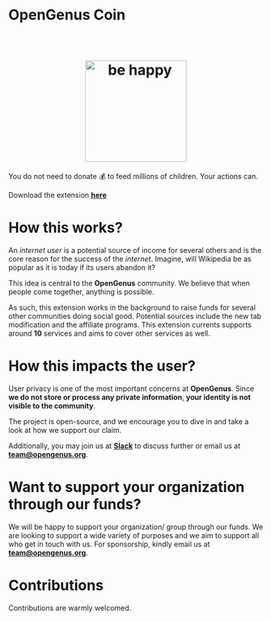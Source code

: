 # OpenGenus Coin

<h1 align="center">
	<br>
	<img width="200" src="https://github.com/AdiChat/coin/blob/master/code/images/coin.png" alt="be happy">
	<br>
</h1>

You do not need to donate 💰 to feed millions of children. Your actions can.

Download the extension [**here**](https://chrome.google.com/webstore/detail/opengenus-coin/ahhmgppmgjbladmnpiepbmlbpdlnpoii)
# How this works?

An <i>internet user</i> is a potential source of income for several others and is the core reason for the success of the <i>internet</i>. Imagine, will Wikipedia be as popular as it is today if its users abandon it?

This idea is central to the **OpenGenus** community. We believe that when people come together, anything is possible.

As such, this extension works in the background to raise funds for several other communities doing social good. Potential sources include the new tab modification and the affiliate programs. This extension currents supports around **10** services and aims to cover other services as well.

# How this impacts the user?

User privacy is one of the most important concerns at **OpenGenus**. Since **we do not store or process any private information**, **your identity is not visible to the community**.

The project is open-source, and we encourage you to dive in and take a look at how we support our claim. 


Additionally, you may join us at **[Slack](https://github.com/OpenGenus/OpenGenus-Slack)** to discuss further or email us at **team@opengenus.org**.

# Want to support your organization through our funds?

We will be happy to support your organization/ group through our funds. We are looking to support a wide variety of purposes and we aim to support all who get in touch with us. For sponsorship, kindly email us at **team@opengenus.org**.

# Contributions

Contributions are warmly welcomed.



